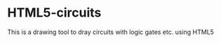 HTML5-circuits
==============

This is a drawing tool to dray circuits with logic gates etc. using HTML5
